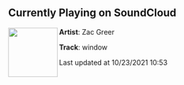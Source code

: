 ## Currently Playing on SoundCloud

[<img align="left" width="100" src="https://i1.sndcdn.com/artworks-uCWMWLMhZZL7fPzE-xyCzJQ-t500x500.jpg">](https://soundcloud.com/zacgreer/window?in_system_playlist=track-stations%3A1145585986)

**Artist**: Zac Greer 

**Track**: window

Last updated at 10/23/2021 10:53
